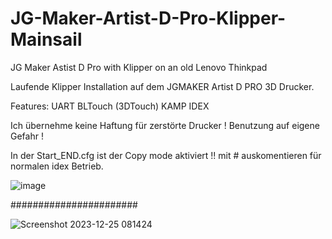 # JG-Maker-Artist-D-Pro-Klipper-Mainsail
JG Maker Astist D Pro with Klipper  on an old Lenovo Thinkpad 

Laufende Klipper Installation auf dem JGMAKER Artist D PRO 3D Drucker.

Features:
UART
BLTouch (3DTouch)
KAMP
IDEX

Ich übernehme keine Haftung für zerstörte Drucker !
Benutzung auf eigene Gefahr !

In der Start_END.cfg ist der Copy mode aktiviert !!
mit # auskomentieren für normalen idex Betrieb.

![image](https://github.com/Martin-Stiller/JG-Maker-Artist-D-Pro-Klipper-Mainsail/assets/49054392/cd2d7542-98df-459c-b98d-d3ebd86bacf2)

#######################

![Screenshot 2023-12-25 081424](https://github.com/Martin-Stiller/JG-Maker-Artist-D-Pro-Klipper-Mainsail/assets/49054392/a35b38a1-e1d7-4680-a9f7-28c7365c90a6)


